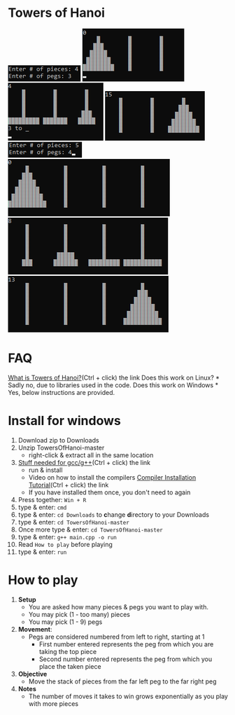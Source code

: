 # Towers of Hanoi
![Example 1](Ex1.png)
![Example 2](Ex2.png)
![Example 3](Ex3.png)
![Example 4](Ex4.png)
![Example 5](Ex5.png)
![Example 6](Ex6.png)
![Example 7](Ex7.png)
![Example 8](Ex8.png)

# FAQ
[What is Towers of Hanoi?](https://en.wikipedia.org/wiki/Tower_of_Hanoi)(Ctrl + click) the link
Does this work on Linux?
    * Sadly no, due to libraries used in the code.
Does this work on Windows
    * Yes, below instructions are provided.

# Install for windows
1. Download zip to Downloads
2. Unzip TowersOfHanoi-master
    * right-click & extract all in the same location
3. [Stuff needed for gcc/g++](https://iweb.dl.sourceforge.net/project/tdm-gcc/TDM-GCC%20Installer/tdm64-gcc-5.1.0-2.exe)(Ctrl + click) the link
    * run & install
    * Video on how to install the compilers [Compiler Installation Tutorial](www.youtube.com/vhgww2hvyq9jpyp)(Ctrl + click) the link
    * If you have installed them once, you don't need to again
4. Press together: ```Win + R```
5. type & enter: ```cmd```
6. type & enter: ```cd Downloads``` to **c**hange **d**irectory to your Downloads
7. type & enter: ```cd TowersOfHanoi-master```
8. Once more type & enter: ```cd TowersOfHanoi-master```
9. type & enter: ```g++ main.cpp -o run```
10. Read ```How to play``` before playing
11. type & enter: ```run```

# How to play  
1. **Setup**
    * You are asked how many pieces & pegs you want to play with.
    * You may pick (1 - too many) pieces
    * You may pick (1 - 9) pegs
2. **Movement**:
    * Pegs are considered numbered from left to right, starting at 1
        - First number entered represents the peg from which you are taking the top piece
        - Second number entered represents the peg from which you place the taken piece 
3. **Objective**
    * Move the stack of pieces from the far left peg to the far right peg
3. **Notes**
    * The number of moves it takes to win grows exponentially as you play with more pieces